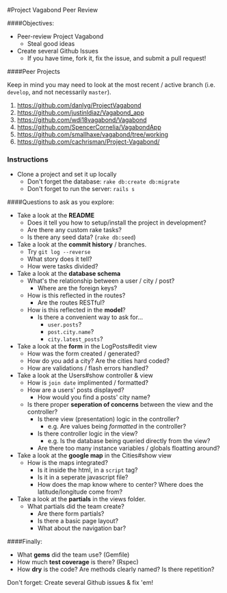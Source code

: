#Project Vagabond Peer Review

####Objectives:

* Peer-review Project Vagabond
    - Steal good ideas
* Create several Github Issues
    - If you have time, fork it, fix the issue, and submit a pull request!

####Peer Projects

Keep in mind you may need to look at the most recent / active branch (i.e. `develop`, and not necessarily `master`).

1. https://github.com/danlyg/ProjectVagabond
1. https://github.com/justinldiaz/Vagabond_app
1. https://github.com/wdi18vagabond/Vagabond
1. https://github.com/SpencerCornelia/VagabondApp
1. https://github.com/smallhaxe/vagabond/tree/working
1. https://github.com/cachrisman/Project-Vagabond/

### Instructions

* Clone a project and set it up locally
    * Don't forget the database: `rake db:create db:migrate`
    * Don't forget to run the server: `rails s`

####Questions to ask as you explore:
* Take a look at the **README**
    - Does it tell you how to setup/install the project in development?
    - Are there any custom rake tasks?
    - Is there any seed data? (`rake db:seed`)
* Take a look at the **commit history** / branches.
    - Try `git log --reverse`
    - What story does it tell?
    - How were tasks divided?
* Take a look at the **database schema**
    - What's the relationship between a user / city / post?
        + Where are the foreign keys?
    - How is this reflected in the routes?
        + Are the routes RESTful?
    - How is this reflected in the **model**?
        + Is there a convenient way to ask for...
            * `user.posts`?
            * `post.city.name`?
            * `city.latest_posts`?
* Take a look at the **form** in the LogPosts#edit view
    - How was the form created / generated?
    - How do you add a city? Are the cities hard coded?
    - How are validations / flash errors handled?
* Take a look at the Users#show controller & view
    - How is `join date` implimented / formatted?
    - How are a users' posts displayed?
        - How would you find a posts' city name?
    - Is there proper **seperation of concerns** between the view and the controller?
        + Is there view (presentation) logic in the controller?
            * e.g. Are values being _formatted_ in the controller?
        + Is there controller logic in the view?
            * e.g. Is the database being queried directly from the view?
        + Are there too many instance variables / globals floatting around?
* Take a look at the **google map** in the Cities#show view
    - How is the maps integrated?
        + Is it inside the html, in a `script` tag?
        + Is it in a seperate javascript file?
        + How does the map know where to center? Where does the latitude/longitude come from?
* Take a look at the **partials** in the views folder.
    - What partials did the team create?
        + Are there form partials?
        + Is there a basic page layout?
        + What about the navigation bar?

####Finally:

* What **gems** did the team use? (Gemfile)
* How much **test coverage** is there? (Rspec)
* How **dry** is the code? Are methods clearly named? Is there repetition?


Don't forget: Create several Github issues & fix 'em!
